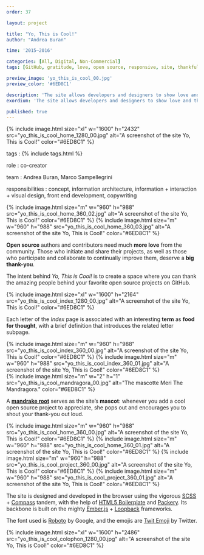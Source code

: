 ```yaml
---
order: 37

layout: project

title: "Yo, This is Cool!"
author: "Andrea Buran"

time: '2015–2016'

categories: [All, Digital, Non-Commercial]
tags: [GitHub, gratitude, love, open source, responsive, site, thankfullness]

preview_image: 'yo_this_is_cool_00.jpg'
preview_color: '#6ED8C1'

description: 'The site allows developers and designers to show love and thank the people behind their favorite open source projects on GitHub.'
exordium: 'The site allows developers and designers to show love and thank the people behind their favorite open source projects on GitHub.'

published: true
---
```


<div class="figures">
    {% include image.html
        size="xl"
        w="1600" h="2432"
        src="yo_this_is_cool_home_1280_00.jpg"
        alt="A screenshot of the site Yo, This is Cool!"
        color="#6ED8C1"
    %}
</div>

tags
: {% include tags.html %}

role
: co-creator

team
: Andrea Buran, Marco Sampellegrini

responsibilities
: concept, information architecture, information + interaction + visual design, front end development, copywriting

<div class="figures">
    {% include image.html
        size="m"
        w="960" h="988"
        src="yo_this_is_cool_home_360_02.jpg"
        alt="A screenshot of the site Yo, This is Cool!"
        color="#6ED8C1"
    %}
    {% include image.html
        size="m"
        w="960" h="988"
        src="yo_this_is_cool_home_360_03.jpg"
        alt="A screenshot of the site Yo, This is Cool!"
        color="#6ED8C1"
    %}
</div>

**Open source** authors and contributors need much **more love** from the community. Those who initiate and share their projects, as well as those who participate and collaborate to continually improve them, deserve a **big thank-you**.

The intent behind *Yo, This is Cool!* is to create a space where you can thank the amazing people behind your favorite open source projects on GitHub.

<div class="figures">
    {% include image.html
        size="xl"
        w="1600" h="2164"
        src="yo_this_is_cool_index_1280_00.jpg"
        alt="A screenshot of the site Yo, This is Cool!"
        color="#6ED8C1"
    %}
</div>

Each letter of the *Index* page is associated with an interesting **term** as **food for thought**, with a brief definition that introduces the related letter subpage.

<div class="figures">
    {% include image.html
        size="m"
        w="960" h="988"
        src="yo_this_is_cool_index_360_00.jpg"
        alt="A screenshot of the site Yo, This is Cool!"
        color="#6ED8C1"
    %}
    {% include image.html
        size="m"
        w="960" h="988"
        src="yo_this_is_cool_index_360_01.jpg"
        alt="A screenshot of the site Yo, This is Cool!"
        color="#6ED8C1"
    %}
</div>

<div class="figures">
    {% include image.html
        size="m"
        w="2" h="1"
        src="yo_this_is_cool_mandragora_00.jpg"
        alt="The mascotte Meri The Mandragora."
        color="#6ED8C1"
    %}
</div>

A **[mandrake root](https://en.wikipedia.org/wiki/Mandrake "Mandrake on Wikipedia")** serves as the site’s **mascot**: whenever you add a cool open source project to appreciate, she pops out and encourages you to shout your thank-you out loud.

<div class="figures">
    {% include image.html
        size="m"
        w="960" h="988"
        src="yo_this_is_cool_home_360_00.jpg"
        alt="A screenshot of the site Yo, This is Cool!"
        color="#6ED8C1"
    %}
    {% include image.html
        size="m"
        w="960" h="988"
        src="yo_this_is_cool_home_360_01.jpg"
        alt="A screenshot of the site Yo, This is Cool!"
        color="#6ED8C1"
    %}
    {% include image.html
        size="m"
        w="960" h="988"
        src="yo_this_is_cool_project_360_00.jpg"
        alt="A screenshot of the site Yo, This is Cool!"
        color="#6ED8C1"
    %}
    {% include image.html
        size="m"
        w="960" h="988"
        src="yo_this_is_cool_project_360_01.jpg"
        alt="A screenshot of the site Yo, This is Cool!"
        color="#6ED8C1"
    %}
</div>

The site is designed and developed in the browser using the vigorous [SCSS](http://sass-lang.com/ "SASS") + [Compass](http://compass-style.org/ "Compass") tandem, with the help of [HTML5 Boilerplate](https://html5boilerplate.com/ "HTML5 Boilerplate") and [Packery](http://packery.metafizzy.co/ "Packery"). Its backbone is built on the mighty [Ember.js](http://emberjs.com/ "Ember.js") + [Loopback](http://loopback.io/ "Loopback") frameworks.

The font used is [Roboto](https://www.google.com/fonts/specimen/Roboto) by Google, and the emojis are [Twit Emoji](http://twitter.github.io/twemoji/ "Twit Emoji") by Twitter.

<div class="figures">
    {% include image.html
        size="xl"
        w="1600" h="2486"
        src="yo_this_is_cool_colophon_1280_00.jpg"
        alt="A screenshot of the site Yo, This is Cool!"
        color="#6ED8C1"
    %}
</div>
